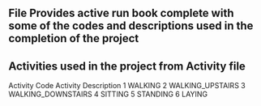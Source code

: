 ## File Provides active run book complete with some of the codes and descriptions used in the completion of the project



## Activities used in the project from Activity file
 Activity Code          Activity Description
 1                        WALKING
 2                        WALKING_UPSTAIRS
 3                        WALKING_DOWNSTAIRS
 4                        SITTING
 5                        STANDING
 6                        LAYING
 
 
